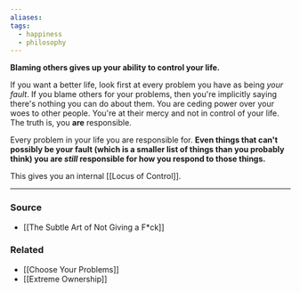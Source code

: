 ```yaml
---
aliases: 
tags:
  - happiness
  - philosophy
---
```

**Blaming others gives up your ability to control your life.**

If you want a better life, look first at every problem you have as being *your fault*. If you blame others for your problems, then you're implicitly saying there's nothing you can do about them. You are ceding power over your woes to other people. You're at their mercy and not in control of your life. The truth is, you **are** responsible.

Every problem in your life you are responsible for. **Even things that can't possibly be your fault (which is a smaller list of things than you probably think) you are *still* responsible for how you respond to those things.**

This gives you an internal [[Locus of Control]].

---

### Source
- [[The Subtle Art of Not Giving a F*ck]]

### Related
- [[Choose Your Problems]]
- [[Extreme Ownership]]